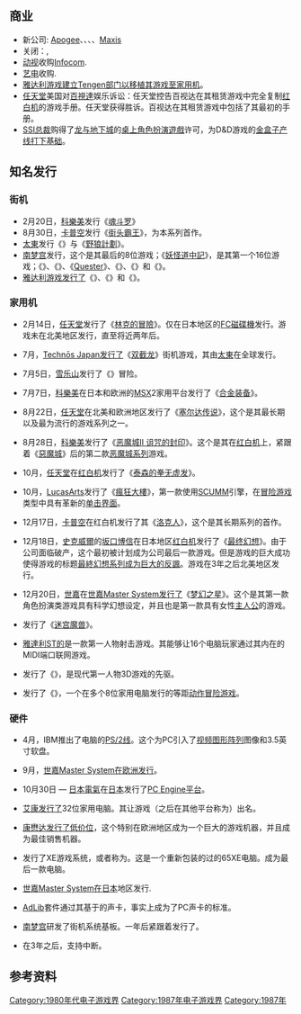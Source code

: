 ## 商业

  - 新公司: [Apogee](https://zh.wikipedia.org/wiki/3D_Realms "wikilink")、、、、[Maxis](../Page/Maxis.md "wikilink")
  - 关闭：,
  - [动视](../Page/动视.md "wikilink")收购[Infocom](../Page/Infocom.md "wikilink").
  - [艺电](../Page/艺电.md "wikilink")收购.
  - [雅达利游戏建立](https://zh.wikipedia.org/wiki/雅达利游戏 "wikilink")[Tengen部门以移植其游戏至家用机](https://zh.wikipedia.org/wiki/Tengen "wikilink")。
  - [任天堂](../Page/任天堂.md "wikilink")美国对[百視達](../Page/百視達.md "wikilink")娱乐诉讼：任天堂控告百视达在其租赁游戏中完全复制[红白机](../Page/红白机.md "wikilink")的游戏手册。任天堂获得胜诉。百视达在其租赁游戏中包括了其最初的手册。
  - [SSI总裁](https://zh.wikipedia.org/wiki/Strategic_Simulations "wikilink")购得了[龙与地下城](../Page/龙与地下城.md "wikilink")的[桌上角色扮演遊戲](../Page/桌上角色扮演遊戲.md "wikilink")许可，为D\&D游戏的[金盒子产线打下基础](https://zh.wikipedia.org/wiki/金盒子 "wikilink")。

## 知名发行

### 街机

  - 2月20日，[科樂美](../Page/科樂美.md "wikilink")发行《[魂斗罗](../Page/魂斗罗.md "wikilink")》
  - 8月30日，[卡普空](../Page/卡普空.md "wikilink")发行《[街头霸王](../Page/街头霸王_\(游戏\).md "wikilink")》，为本系列首作。
  - [太東](../Page/太東.md "wikilink")发行《》与《[野狼計劃](../Page/野狼計劃.md "wikilink")》。
  - [南梦宫](../Page/南梦宫.md "wikilink")发行，这个是其最后的8位游戏；《[妖怪道中記](https://zh.wikipedia.org/wiki/妖怪道中記 "wikilink")》，是其第一个16位游戏；《》、《》、《[Quester](https://zh.wikipedia.org/wiki/Quester "wikilink")》、《》、《》和《》。
  - [雅达利游戏发行了](https://zh.wikipedia.org/wiki/雅达利游戏 "wikilink")《》、《》和《》。

### 家用机

  - 2月14日，[任天堂](../Page/任天堂.md "wikilink")发行了《[林克的冒險](../Page/林克的冒險.md "wikilink")》。仅在日本地区的[FC磁碟機](../Page/FC磁碟機.md "wikilink")发行。游戏未在北美地区发行，直至将近两年后。

  - 7月，[Technōs Japan发行了](../Page/Technōs_Japan.md "wikilink")《[双截龙](../Page/双截龙_\(游戏\).md "wikilink")》街机游戏，其由[太東](../Page/太東.md "wikilink")在全球发行。

  - 7月5日，[雪乐山](../Page/雪乐山.md "wikilink")发行了《》冒险。

  - 7月7日，[科樂美](../Page/科樂美.md "wikilink")在日本和欧洲的[MSX](../Page/MSX.md "wikilink")2家用平台发行了《[合金装备](../Page/合金装备_\(1987年游戏\).md "wikilink")》。

  - 8月22日，[任天堂](../Page/任天堂.md "wikilink")在北美和欧洲地区发行了《[塞尔达传说](../Page/塞尔达传说_\(游戏\).md "wikilink")》，这个是其最长期以及最为流行的游戏系列之一。

  - 8月28日，[科樂美](../Page/科樂美.md "wikilink")发行了《[恶魔城II 诅咒的封印](../Page/恶魔城II_诅咒的封印.md "wikilink")》。这个是其在[红白机](../Page/红白机.md "wikilink")上，紧跟着《[惡魔城](../Page/惡魔城_\(遊戲\).md "wikilink")》后的第二款[恶魔城系列](../Page/恶魔城系列.md "wikilink")游戏。

  - 10月，[任天堂](../Page/任天堂.md "wikilink")在[红白机](../Page/红白机.md "wikilink")发行了《[泰森的拳无虚发](../Page/拳无虚发_\(1987年游戏\).md "wikilink")》。

  - 10月，[LucasArts](../Page/LucasArts.md "wikilink")发行了《[瘋狂大樓](../Page/瘋狂大樓.md "wikilink")》，第一款使用[SCUMM](../Page/SCUMM.md "wikilink")引擎，在[冒险游戏](../Page/冒险游戏.md "wikilink")类型中具有革新的[单击界面](https://zh.wikipedia.org/wiki/单击 "wikilink")。

  - 12月17日，[卡普空](../Page/卡普空.md "wikilink")在红白机发行了其《[洛克人](https://zh.wikipedia.org/wiki/洛克人_\(游戏\) "wikilink")》，这个是其长期系列的首作。

  - 12月18日，[史克威爾](../Page/史克威爾.md "wikilink")的[坂口博信](../Page/坂口博信.md "wikilink")在日本地区[红白机](../Page/红白机.md "wikilink")发行了《[最终幻想](../Page/最终幻想_\(游戏\).md "wikilink")》。由于公司面临破产，这个最初被计划成为公司最后一款游戏。但是游戏的巨大成功使得游戏的标题[最終幻想系列成为巨大的](https://zh.wikipedia.org/wiki/最終幻想系列 "wikilink")[反諷](../Page/反諷.md "wikilink")。游戏在3年之后北美地区发行。

  - 12月20日，[世嘉](../Page/世嘉.md "wikilink")在[世嘉Master System发行了](../Page/世嘉Master_System.md "wikilink")《[梦幻之星](../Page/梦幻之星.md "wikilink")》。这个是其第一款角色扮演类游戏具有科学幻想设定，并且也是第一款具有女性[主人公](../Page/主人公.md "wikilink")的游戏。

  - 发行了《[迷宫魔兽](../Page/迷宫魔兽.md "wikilink")》。

  - [雅達利ST的](https://zh.wikipedia.org/wiki/雅達利ST "wikilink")是一款第一人物射击游戏。其能够让16个电脑玩家通过其内在的MIDI端口联网游戏。

  - 发行了《》，是现代第一人物3D游戏的先驱。

  - 发行了《》，一个在多个8位家用电脑发行的等距[动作冒险游戏](https://zh.wikipedia.org/wiki/动作冒险游戏 "wikilink")。

### 硬件

  - 4月，IBM推出了电脑的[PS/2线](https://zh.wikipedia.org/wiki/PS/2 "wikilink")。这个为PC引入了[视频图形阵列](../Page/视频图形阵列.md "wikilink")图像和3.5英寸软盘。

  - 9月，[世嘉Master System在欧洲发行](../Page/世嘉Master_System.md "wikilink")。

  - 10月30日 — [日本電氣](../Page/日本電氣.md "wikilink")在[日本](../Page/日本.md "wikilink")发行了[PC Engine平台](https://zh.wikipedia.org/wiki/PC_Engine "wikilink")。

  - [艾康发行了](../Page/艾康電腦.md "wikilink")32位家用电脑。其让游戏（之后在其他平台称为）出名。

  - [康懋达发行了低价位](../Page/康懋达国际.md "wikilink")，这个特别在欧洲地区成为一个巨大的游戏机器，并且成为最佳销售机器。

  - 发行了XE游戏系统，或者称为。这是一个重新包装的过的65XE电脑。成为最后一款电脑。

  - [世嘉Master System在](../Page/世嘉Master_System.md "wikilink")[日本](../Page/日本.md "wikilink")地区发行.

  - [AdLib](../Page/AdLib.md "wikilink")套件通过其基于的声卡，事实上成为了PC声卡的标准。

  - [南梦宫](../Page/南梦宫.md "wikilink")研发了街机系统基板。一年后紧跟着发行了。

  - 在3年之后，支持中断。

## 参考资料

[Category:1980年代电子游戏界](https://zh.wikipedia.org/wiki/Category:1980年代电子游戏界 "wikilink") [Category:1987年电子游戏界](https://zh.wikipedia.org/wiki/Category:1987年电子游戏界 "wikilink") [Category:1987年](https://zh.wikipedia.org/wiki/Category:1987年 "wikilink")